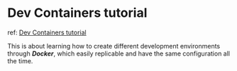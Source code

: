 # Dev Containers tutorial

ref: [Dev Containers tutorial](https://code.visualstudio.com/docs/devcontainers/tutorial)

This is about learning how to create different development environments through
***Docker***, which easily replicable and have the same configuration all the
time.

